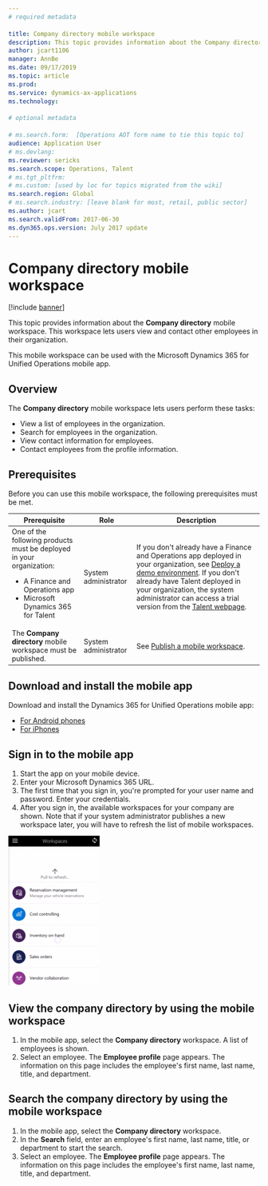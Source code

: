 ```yaml
---
# required metadata

title: Company directory mobile workspace
description: This topic provides information about the Company directory mobile workspace, which lets users view and contact other employees in their organization.
author: jcart1106
manager: AnnBe
ms.date: 09/17/2019
ms.topic: article
ms.prod: 
ms.service: dynamics-ax-applications
ms.technology: 

# optional metadata

# ms.search.form:  [Operations AOT form name to tie this topic to]
audience: Application User
# ms.devlang: 
ms.reviewer: sericks
ms.search.scope: Operations, Talent
# ms.tgt_pltfrm: 
# ms.custom: [used by loc for topics migrated from the wiki]
ms.search.region: Global
# ms.search.industry: [leave blank for most, retail, public sector]
ms.author: jcart
ms.search.validFrom: 2017-06-30 
ms.dyn365.ops.version: July 2017 update 
---
```


# Company directory mobile workspace

[!include [banner](../includes/banner.md)]

This topic provides information about the **Company directory** mobile workspace. This workspace lets users view and contact other employees in their organization.

This mobile workspace can be used with the Microsoft Dynamics 365 for Unified Operations mobile app.

## Overview
The **Company directory** mobile workspace lets users perform these tasks:

- View a list of employees in the organization.
- Search for employees in the organization.
- View contact information for employees.
- Contact employees from the profile information.

## Prerequisites
Before you can use this mobile workspace, the following prerequisites must be met.

<table>
<thead>
<tr class="header">
<th>Prerequisite</th>
<th>Role</th>
<th>Description</th>
</tr>
</thead>
<tbody>
<tr class="odd">
<td>One of the following products must be deployed in your organization:
<ul><li>A Finance and Operations app</li>
<li>Microsoft Dynamics 365 for Talent</li>
</ul>
</td>
<td>System administrator</td>
<td>If you don&#39;t already have a Finance and Operations app deployed in your organization, see <a href="../deployment/deploy-demo-environment.md">Deploy a demo environment</a>. If you don&#39;t already have Talent deployed in your organization, the system administrator can access a trial version from the <a href="https://www.microsoft.com/dynamics365/talent">Talent webpage</a>.
</td>
</tr>
<tr class="even">
<td>The <strong>Company directory</strong> mobile workspace must be published.</td>
<td>System administrator</td>
<td>See <a href="publish-mobile-workspace.md">Publish a mobile workspace</a>.</td>
</tr>
</tbody>
</table>

## Download and install the mobile app
Download and install the Dynamics 365 for Unified Operations mobile app:

-   [For Android phones](https://go.microsoft.com/fwlink/?linkid=850662)
-   [For iPhones](https://go.microsoft.com/fwlink/?linkid=850663)

## Sign in to the mobile app
1.  Start the app on your mobile device.
2.  Enter your Microsoft Dynamics 365 URL.
3.  The first time that you sign in, you're prompted for your user name and password. Enter your credentials.
4.  After you sign in, the available workspaces for your company are shown. Note that if your system administrator publishes a new workspace later, you will have to refresh the list of mobile workspaces.

[![Pull to refresh](./media/pull-to-refresh-list-of-workspaces-183x300.png)](./media/pull-to-refresh-list-of-workspaces.png)

## View the company directory by using the mobile workspace
1.	In the mobile app, select the **Company directory** workspace. A list of employees is shown.
3.	Select an employee. The **Employee profile** page appears. The information on this page includes the employee's first name, last name, title, and department.

## Search the company directory by using the mobile workspace
1.	In the mobile app, select the **Company directory** workspace.
2.	In the **Search** field, enter an employee's first name, last name, title, or department to start the search.
3.	Select an employee. The **Employee profile** page appears. The information on this page includes the employee's first name, last name, title, and department.
